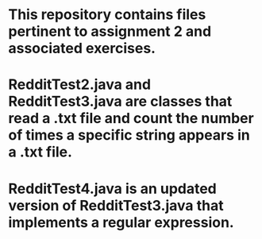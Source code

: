 # This repository contains files pertinent to assignment 2 and associated exercises.
# RedditTest2.java and RedditTest3.java are classes that read a .txt file and count the number of times a specific string appears in a .txt file.
# RedditTest4.java is an updated version of RedditTest3.java that implements a regular expression.
